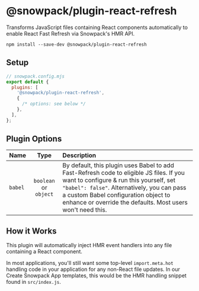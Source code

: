 # @snowpack/plugin-react-refresh

Transforms JavaScript files containing React components automatically to enable React Fast Refresh via Snowpack's HMR API.

```
npm install --save-dev @snowpack/plugin-react-refresh
```

## Setup

```js
// snowpack.config.mjs
export default {
  plugins: [
    '@snowpack/plugin-react-refresh',
    {
      /* options: see below */
    },
  ],
};
```

## Plugin Options

| Name    |         Type          | Description                                                                                                                                                                                                                                                                             |
| :------ | :-------------------: | :-------------------------------------------------------------------------------------------------------------------------------------------------------------------------------------------------------------------------------------------------------------------------------------- |
| `babel` | `boolean` or `object` | By default, this plugin uses Babel to add Fast-Refresh code to eligible JS files. If you want to configure & run this yourself, set `"babel": false"`. Alternatively, you can pass a custom Babel configuration object to enhance or override the defaults. Most users won't need this. |

## How it Works

This plugin will automatically inject HMR event handlers into any file containing a React component.

In most applications, you'll still want some top-level `import.meta.hot` handling code in your application for any non-React file updates. In our Create Snowpack App templates, this would be the HMR handling snippet found in `src/index.js`.
